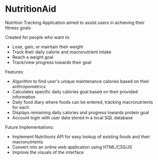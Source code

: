 # NutritionAid
Nutrition Tracking Application aimed to assist users in achieving their fitness goals


Created for people who want to:
- Lose, gain, or maintain their weight
- Track their daily calorie and macronutrient intake
- Reach a weight goal
- Track/view progress towards their goal


Features:
- Algorithm to find user's unique maintenance calories based on their anthropometrics
- Calculates specific daily calories goal based on their provided information
- Daily food diary where foods can be entered, tracking macronutrients for each
- Displays remaining daily calories and progress towards protein goal
- Account login with user data stored in a local SQL database


Future Implementations:
- Implement Nutritionix API for easy lookup of existing foods and their macronutrients
- Convert into an online web application using HTML/CSS/JS
- Improve the visuals of the interface

